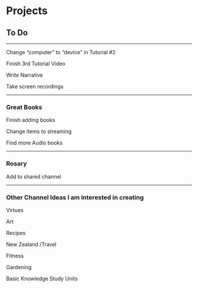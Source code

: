 # Projects
## To Do
***

Change “computer” to “device” in Tutorial #2

Finish 3rd Tutorial Video

Write Narrative

Take screen recordings

***


### Great Books

Finish adding books

Change items to streaming

Find more Audio books

***

### Rosary



Add to shared channel

***

### Other Channel Ideas I am interested in creating

Virtues

Art

Recipes

New Zealand /Travel

Fitness

Gardening

Basic Knowledge Study Units